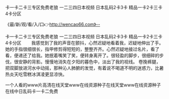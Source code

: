 卡一卡二卡三专区免费老狼
一二三四日本视频
日本乱码2卡3卡
精品一卡2卡三卡4卡分区


《最/新/观/看/入/口👉http://wencao66.com》--

卡一卡二卡三专区免费老狼
一二三四日本视频
日本乱码2卡3卡
精品一卡2卡三卡4卡分区
　　我感觉到了我的声音在颤抖，心然迟疑地看着我，迟疑地伸出了手。她的手指很细很长，指甲修剪得短短的，整整齐齐。心然迟疑地接过名片，看了看，便递还了给我。她抿着嘴笑了笑，便转身离开了。很轻盈的脚步，很细碎的步伐，很安静的背影。慢慢地消失在夕阳的暮色中，淡出了我的视线。
卷挽裤腿，把双脚放进河水中动摇，那种沁人肺腑的发觉，有着说不喝道不明的迷惑力，比暑热炎天吃雪糕冰淇凌更显凉快。





一个人看的www片高清在线天堂www在线资源种子在线天堂www在线资源种子在线中日乱码卡一卡二免费
